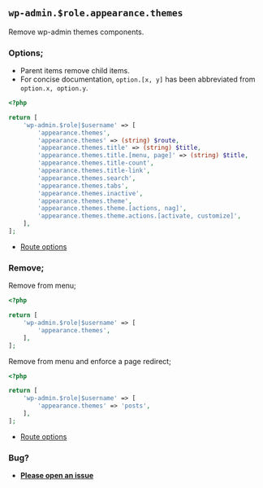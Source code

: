 ## `wp-admin.$role.appearance.themes`

Remove wp-admin themes components.

### Options;

- Parent items remove child items.
- For concise documentation, `option.[x, y]` has been abbreviated from `option.x, option.y`.

```php
<?php

return [
    'wp-admin.$role|$username' => [
        'appearance.themes',
        'appearance.themes' => (string) $route,
        'appearance.themes.title' => (string) $title,
        'appearance.themes.title.[menu, page]' => (string) $title,
        'appearance.themes.title-count',
        'appearance.themes.title-link',
        'appearance.themes.search',
        'appearance.themes.tabs',
        'appearance.themes.inactive',
        'appearance.themes.theme',
        'appearance.themes.theme.[actions, nag]',
        'appearance.themes.theme.actions.[activate, customize]',
    ],
];
```

- [Route options](../route-options.md)

### Remove;

Remove from menu;

```php
<?php

return [
    'wp-admin.$role|$username' => [
        'appearance.themes',
    ],
];
```

Remove from menu and enforce a page redirect;

```php
<?php

return [
    'wp-admin.$role|$username' => [
        'appearance.themes' => 'posts',
    ],
];
```

- [Route options](../route-options.md)

### Bug?

- **[Please open an issue](https://github.com/darrenjacoby/intervention/issues/new?title=[wp-admin.appearance.themes]&labels=bug&assignees=darrenjacoby)**
